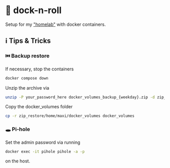 # :whale2: dock-n-roll

Setup for my ["homelab"](https://www.raspberrypi.com/products/raspberry-pi-4-model-b/) with docker containers.

## :information_source: Tips & Tricks

### :previous_track_button: Backup restore

If necessary, stop the containers

```bash
docker compose down
```

Unzip the archive via

```bash
unzip -P your_password_here docker_volumes_backup_{weekday}.zip -d zip_restore
```

Copy the docker_volumes folder

```bash
cp -r zip_restore/home/maxi/docker_volumes docker_volumes
```

### :hole: Pi-hole

Set the admin password via running

```bash
docker exec -it pihole pihole -a -p
```

on the host.
